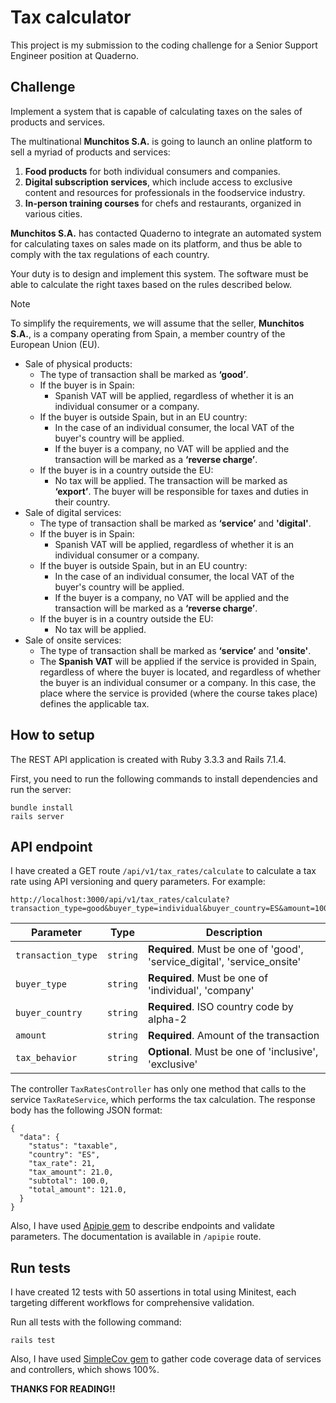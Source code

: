 # Tax calculator

This project is my submission to the coding challenge for a Senior Support Engineer position at Quaderno.

## Challenge

Implement a system that is capable of calculating taxes on the sales of products and services.

The multinational **Munchitos S.A.** is going to launch an online platform to sell a myriad of products and services:

1. **Food products** for both individual consumers and companies.
2. **Digital subscription services**, which include access to exclusive content and resources for professionals in the foodservice industry.
3. **In-person training courses** for chefs and restaurants, organized in various cities.

**Munchitos S.A.** has contacted Quaderno to integrate an automated system for calculating taxes on sales made on its platform, and thus be able to comply with the tax regulations of each country.

Your duty is to design and implement this system. The software must be able to calculate the right taxes based on the rules described below.

> [!NOTE]
> To simplify the requirements, we will assume that the seller, **Munchitos S.A.**, is a company operating from Spain, a member country of the European Union (EU).

* Sale of physical products:
  * The type of transaction shall be marked as **‘good’**.
  * If the buyer is in Spain:
    * Spanish VAT will be applied, regardless of whether it is an individual consumer or a company.
  * If the buyer is outside Spain, but in an EU country:
    * In the case of an individual consumer, the local VAT of the buyer's country will be applied.
    * If the buyer is a company, no VAT will be applied and the transaction will be marked as a **‘reverse charge’**.
  * If the buyer is in a country outside the EU:
    * No tax will be applied. The transaction will be marked as **‘export’**. The buyer will be responsible for taxes and duties in their country.
* Sale of digital services:
  * The type of transaction shall be marked as **‘service’** and **'digital'**.
  * If the buyer is in Spain:
    * Spanish VAT will be applied, regardless of whether it is an individual consumer or a company.
  * If the buyer is outside Spain, but in an EU country:
    * In the case of an individual consumer, the local VAT of the buyer's country will be applied.
    * If the buyer is a company, no VAT will be applied and the transaction will be marked as a **‘reverse charge’**.
  * If the buyer is in a country outside the EU:
    * No tax will be applied.
* Sale of onsite services:
  * The type of transaction shall be marked as **‘service’** and **'onsite'**.
  * The **Spanish VAT** will be applied if the service is provided in Spain, regardless of where the buyer is located, and regardless of whether the buyer is an individual consumer or a company. In this case, the place where the service is provided (where the course takes place) defines the applicable tax.

## How to setup

The REST API application is created with Ruby 3.3.3 and Rails 7.1.4.

First, you need to run the following commands to install dependencies and run the server:

```
bundle install
rails server
```

## API endpoint

I have created a GET route `/api/v1/tax_rates/calculate` to calculate a tax rate using API versioning and query parameters. For example:

```
http://localhost:3000/api/v1/tax_rates/calculate?transaction_type=good&buyer_type=individual&buyer_country=ES&amount=100
```

| Parameter | Type | Description |
| --------- | ---- | ----------- |
| `transaction_type` | `string` | **Required**. Must be one of 'good', 'service_digital', 'service_onsite' |
| `buyer_type`       | `string` | **Required**. Must be one of 'individual', 'company' |
| `buyer_country`    | `string` | **Required**. ISO country code by alpha-2 |
| `amount`           | `string` | **Required**. Amount of the transaction |
| `tax_behavior`     | `string` | **Optional**. Must be one of 'inclusive', 'exclusive' |

The controller `TaxRatesController` has only one method that calls to the service `TaxRateService`, which performs the tax calculation. The response body has the following JSON format:

```
{
  "data": {
    "status": "taxable",
    "country": "ES",
    "tax_rate": 21,
    "tax_amount": 21.0,
    "subtotal": 100.0,
    "total_amount": 121.0,
  }
}
```

Also, I have used [Apipie gem](https://github.com/Apipie/apipie-rails) to describe endpoints and validate parameters. The documentation is available in `/apipie` route.

## Run tests

I have created 12 tests with 50 assertions in total using Minitest, each targeting different workflows for comprehensive validation.

Run all tests with the following command:

```
rails test
```

Also, I have used [SimpleCov gem](https://github.com/simplecov-ruby/simplecov) to gather code coverage data of services and controllers, which shows 100%.

**THANKS FOR READING!!**
